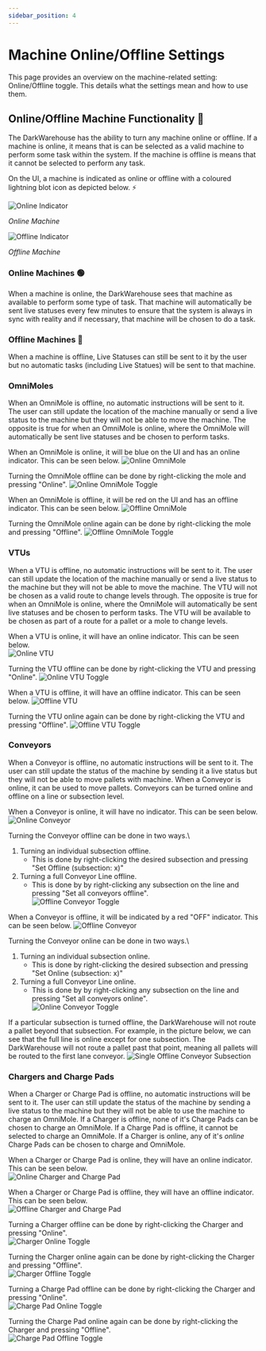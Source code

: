 ```yaml
---
sidebar_position: 4
---
```


# Machine Online/Offline Settings

This page provides an overview on the machine-related setting: Online/Offline toggle. This details what the settings mean and how to use them.

## Online/Offline Machine Functionality 🤖

The DarkWarehouse has the ability to turn any machine online or offline. If a machine is online, it means that is can be selected as a valid machine to perform some task within the system. If the machine is offline is means that it cannot be selected to perform any task.

On the UI, a machine is indicated as online or offline with a coloured lightning blot icon as depicted below. ⚡

![Online Indicator](assets/online-offline/raw/online-indicator-raw.png)

*Online Machine* 

![Offline Indicator](assets/online-offline/raw/offline-indicator-raw.png)

*Offline Machine*

### Online Machines 🟢

When a machine is online, the DarkWarehouse sees that machine as available to perform some type of task. That machine will automatically be sent live statuses every few minutes to ensure that the system is always in sync with reality and if necessary, that machine will be chosen to do a task.

### Offline Machines 🔴

When a machine is offline, Live Statuses can still be sent to it by the user but no automatic tasks (including Live Statues) will be sent to that machine.

### OmniMoles

When an OmniMole is offline, no automatic instructions will be sent to it. The user can still update the location of the machine manually or send a live status to the machine but they will not be able to move the machine. The opposite is true for when an OmniMole is online, where the OmniMole will automatically be sent live statuses and be chosen to perform tasks.

When an OmniMole is online, it will be blue on the UI and has an online indicator. This can be seen below.
![Online OmniMole](assets/online-offline/omnimole-online-diagram.png)

Turning the OmniMole offline can be done by right-clicking the mole and pressing "Online".
![Online OmniMole Toggle](assets/online-offline/omnimole-online-toggle-full-system.png)

When an OmniMole is offline, it will be red on the UI and has an offline indicator. This can be seen below.
![Offline OmniMole](assets/online-offline/omnimole-offline-diagram.png)

Turning the OmniMole online again can be done by right-clicking the mole and pressing "Offline".
![Offline OmniMole Toggle](assets/online-offline/omnimole-offline-toggle-full-system.png)

### VTUs

When a VTU is offline, no automatic instructions will be sent to it. The user can still update the location of the machine manually or send a live status to the machine but they will not be able to move the machine. The VTU will not be chosen as a valid route to change levels through. The opposite is true for when an OmniMole is online, where the OmniMole will automatically be sent live statuses and be chosen to perform tasks. The VTU will be available to be chosen as part of a route for a pallet or a mole to change levels.

When a VTU is online, it will have an online indicator. This can be seen below.\
![Online VTU](assets/online-offline/vtu-online-diagram.png)

Turning the VTU offline can be done by right-clicking the VTU and pressing "Online".
![Online VTU Toggle](assets/online-offline/vtu-online-toggle-full-system.png)

When a VTU is offline, it will have an offline indicator. This can be seen below.
![Offline VTU](assets/online-offline/vtu-offline-diagram.png)

Turning the VTU online again can be done by right-clicking the VTU and pressing "Offline".
![Offline VTU Toggle](assets/online-offline/vtu-offline-toggle-full-system.png)

### Conveyors

When a Conveyor is offline, no automatic instructions will be sent to it. The user can still update the status of the machine by sending it a live status but they will not be able to move pallets with machine. When a Conveyor is online, it can be used to move pallets. Conveyors can be turned online and offline on a line or subsection level.

When a Conveyor is online, it will have no indicator. This can be seen below.\
![Online Conveyor](assets/online-offline/raw/conveyor-online-raw.png)

Turning the Conveyor offline can be done in two ways.\
1. Turning an individual subsection offline.
   - This is done by right-clicking the desired subsection and pressing "Set Offline (subsection: x)"
2. Turning a full Conveyor Line offline.
   - This is done by by right-clicking any subsection on the line and pressing "Set all conveyors offline".\
![Offline Conveyor Toggle](assets/online-offline/raw/conveyor-online-toggle-raw.png)

When a Conveyor is offline, it will be indicated by a red "OFF" indicator. This can be seen below.
![Offline Conveyor](assets/online-offline/raw/conveyor-offline-raw.png)

Turning the Conveyor online can be done in two ways.\
1. Turning an individual subsection online.
   - This is done by right-clicking the desired subsection and pressing "Set Online (subsection: x)"
2. Turning a full Conveyor Line online.
   - This is done by by right-clicking any subsection on the line and pressing "Set all conveyors online".\
![Online Conveyor Toggle](assets/online-offline/raw/conveyor-online-toggle-raw.png)

If a particular subsection is turned offline, the DarkWarehouse will not route a pallet beyond that subsection. For example, in the picture below, we can see that the full line is online except for one subsection. The DarkWarehouse will not route a pallet past that point, meaning all pallets will be routed to the first lane conveyor.
![Single Offline Conveyor Subsection](assets/online-offline/raw/conveyor-subsection-offline-raw.png)

### Chargers and Charge Pads

When a Charger or Charge Pad is offline, no automatic instructions will be sent to it. The user can still update the status of the machine by sending a live status to the machine but they will not be able to use the machine to charge an OmniMole. If a Charger is offline, none of it's Charge Pads can be chosen to charge an OmniMole. If a Charge Pad is offline, it cannot be selected to charge an OmniMole. If a Charger is online, any of it's *online* Charge Pads can be chosen to charge and OmniMole.

When a Charger or Charge Pad is online, they will have an online indicator. This can be seen below.\
![Online Charger and Charge Pad](assets/online-offline/charger-online-diagram.png)

When a Charger or Charge Pad is offline, they will have an offline indicator. This can be seen below.\
![Offline Charger and Charge Pad](assets/online-offline/charger-offline-diagram.png)

Turning a Charger offline can be done by right-clicking the Charger and pressing "Online".\
![Charger Online Toggle](assets/online-offline/charger-online-toggle-full-system.png)

Turning the Charger online again can be done by right-clicking the Charger and pressing "Offline".\
![Charger Offline Toggle](assets/online-offline/charger-offline-toggle-full-system.png)

Turning a Charge Pad offline can be done by right-clicking the Charger and pressing "Online".\
![Charge Pad Online Toggle](assets/online-offline/charge-pad-online-toggle-full-system.png)

Turning the Charge Pad online again can be done by right-clicking the Charger and pressing "Offline".\
![Charge Pad Offline Toggle](assets/online-offline/charge-pad-offline-toggle-full-system.png)